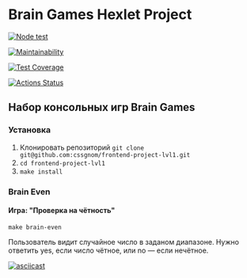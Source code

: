 # Brain Games Hexlet Project

[![Node test](https://github.com/cssgnom/frontend-project-lvl1/actions/workflows/test.yml/badge.svg)](https://github.com/cssgnom/frontend-project-lvl1/actions/workflows/test.yml)

[![Maintainability](https://api.codeclimate.com/v1/badges/a99a88d28ad37a79dbf6/maintainability)](https://codeclimate.com/github/codeclimate/codeclimate/maintainability)

[![Test Coverage](https://api.codeclimate.com/v1/badges/a99a88d28ad37a79dbf6/test_coverage)](https://codeclimate.com/github/codeclimate/codeclimate/test_coverage)

[![Actions Status](https://github.com/cssgnom/frontend-project-lvl1/workflows/hexlet-check/badge.svg)](https://github.com/cssgnom/frontend-project-lvl1/actions)

## Набор консольных игр Brain Games

### Установка

1. Клонировать репозиторий `git clone git@github.com:cssgnom/frontend-project-lvl1.git`
2. `cd frontend-project-lvl1`
3. `make install`

### Brain Even

#### Игра: "Проверка на чётность"

`make brain-even`

Пользователь видит случайное число в заданом диапазоне. Нужно ответить yes, если число чётное, или no — если нечётное.

[![asciicast](https://asciinema.org/a/SevoxeVmPD3Nr2R0TQI9bOYr3.svg)](https://asciinema.org/a/SevoxeVmPD3Nr2R0TQI9bOYr3)
